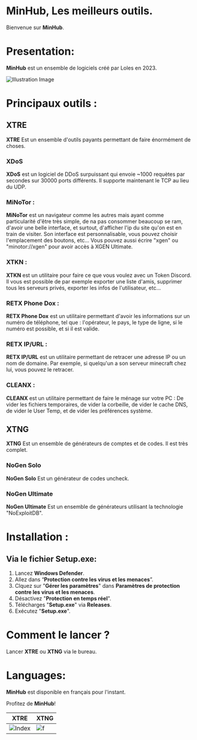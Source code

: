 # MinHub, Les meilleurs outils.

Bienvenue sur **MinHub**.

# Presentation:

**MinHub** est un ensemble de logiciels créé par Loles en 2023.


![Illustration Image](https://cdn.discordapp.com/attachments/1020393862017069118/1160524161001721886/827ef836-2778-4687-a275-0000a20c9292.jpg?ex=6534f959&is=65228459&hm=2282d2ac179565efc670664d1d493cffb1e8638f886e547a264df122ba5c8b28&)

# Principaux outils :

## XTRE
**XTRE** Est un ensemble d'outils payants permettant de faire énormément de choses.

### XDoS 
**XDoS** est un logiciel de DDoS surpuissant qui envoie ~1000 requètes par secondes sur 30000 ports différents. Il supporte maintenant le TCP au lieu du UDP.

### MiNoTor :
**MiNoTor** est un navigateur comme les autres mais ayant comme particularité d'être très simple, de na pas consommer beaucoup se ram, d'avoir une belle interface, et surtout, d'afficher l'ip du site qu'on est en train de visiter. Son interface est personnalisable, vous pouvez choisir l'emplacement des boutons, etc... Vous pouvez aussi écrire "xgen" ou "minotor://xgen" pour avoir accès à XGEN Ultimate.

### XTKN :
**XTKN** est un utilitaire pour faire ce que vous voulez avec un Token Discord. Il vous est possible de par exemple exporter une liste d'amis, supprimer tous les serveurs privés, exporter les infos de l'utilisateur, etc...

### RETX Phone Dox :
**RETX Phone Dox** est un utilitaire permettant d'avoir les informations sur un numéro de téléphone, tel que : l'opérateur, le pays, le type de ligne, si le numéro est possible, et si il est valide.

### RETX IP/URL :
**RETX IP/URL** est un utilitaire permettant de retracer une adresse IP ou un nom de domaine. Par exemple, si quelqu'un a son serveur minecraft chez lui, vous pouvez le retracer.

### CLEANX :
**CLEANX** est un utilitaire permettant de faire le ménage sur votre PC : De vider les fichiers temporaires, de vider la corbeille, de vider le cache DNS, de vider le User Temp, et de vider les préférences système.

## XTNG
**XTNG** Est un ensemble de générateurs de comptes et de codes. Il est très complet.

### NoGen Solo
**NoGen Solo** Est un générateur de codes uncheck.

### NoGen Ultimate
**NoGen Ultimate** Est un ensemble de générateurs utilisant la technologie "NoExploitDB".

# Installation :

## Via le fichier **Setup.exe**:
1. Lancez **Windows Defender**.
2. Allez dans “**Protection contre les virus et les menaces**”.
3. Clquez sur "**Gérer les paramètres**" dans **Paramètres de protection contre les virus et les menaces**.
4. Désactivez "**Protection en temps réel**".
5. Télécharges "**Setup.exe**" via **Releases**.
6. Exécutez "**Setup.exe**".


# Comment le lancer ?

Lancer **XTRE** ou **XTNG** via le bureau.

# Languages:

**MinHub** est disponible en français pour l'instant.

Profitez de **MinHub**!

| XTRE | XTNG |	
| ---- | ---- | 
|![Index](https://cdn.discordapp.com/attachments/1167120903293894778/1170645157943709716/image.png?ex=6559cb43&is=65475643&hm=52c45357d112c8af9e9946a9e70943a7d97f96b9d99eeb78d22b5e764769519f&)|![f](https://cdn.discordapp.com/attachments/1146231007608045598/1172186446740856943/image.png?ex=655f66b3&is=654cf1b3&hm=eebd55ca1d656da9bcf897dd0a15602538a4152ac37a6c8de273187e343c894a&)
